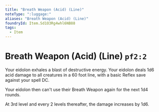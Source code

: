 ```yaml
---
title: "Breath Weapon (Acid) (Line)"
noteType: ":luggage:"
aliases: "Breath Weapon (Acid) (Line)"
foundryId: Item.Sd1O3Rg4whl6NB88
tags:
  - Item
---
```


# Breath Weapon (Acid) (Line) `pf2:2`

Your eidolon exhales a blast of destructive energy. Your eidolon deals 1d6 acid damage to all creatures in a 60 foot line, with a basic Reflex save against your spell DC.

Your eidolon then can't use their Breath Weapon again for the next 1d4 rounds.

At 3rd level and every 2 levels thereafter, the damage increases by 1d6. 
